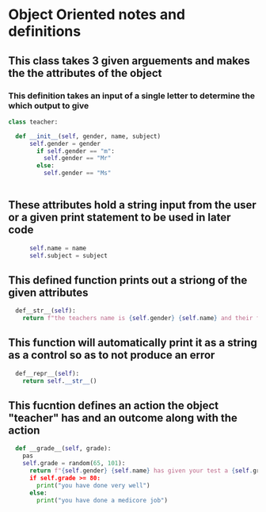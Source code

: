 # Object Oriented notes and definitions

## This class takes 3 given arguements and makes the the attributes of the object
### This definition takes an input of a single letter to determine the which output to give
```python
class teacher:

  def __init__(self, gender, name, subject)
      self.gender = gender
        if self.gender == "m":
          self.gender == "Mr"
        else:
          self.gender == "Ms"
          
```
## These attributes hold a string input from the user or a given print statement to be used in later code
```python
      self.name = name
      self.subject = subject
```
## This defined function prints out a striong of the given attributes
```python
  def__str__(self):
    return f"the teachers name is {self.gender} {self.name} and their favourite subject is {self.subject}"
```
## This function will automatically print it as a string as a control so as to not produce an error
```python
  def__repr__(self):
    return self.__str__()
```
## This fucntion defines an action the object "teacher" has and an outcome along with the action
```python
  def __grade__(self, grade):
    pas
    self.grade = random(65, 101):
      return f"{self.gender} {self.name} has given your test a {self.grade}
      if self.grade >= 80:
        print("you have done very well")
      else:
        print("you have done a medicore job")

```

